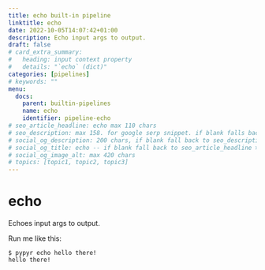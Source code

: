 ```yaml
---
title: echo built-in pipeline
linktitle: echo
date: 2022-10-05T14:07:42+01:00
description: Echo input args to output.
draft: false
# card_extra_summary:
#   heading: input context property
#   details: "`echo` (dict)"
categories: [pipelines]
# keywords: ""
menu:
  docs:
    parent: builtin-pipelines
    name: echo
    identifier: pipeline-echo
# seo_article_headline: echo max 110 chars
# seo_description: max 158. for google serp snippet. if blank falls back to description.
# social_og_description: 200 chars, if blank fall back to seo_description then description
# social_og_title: echo -- if blank fall back to seo_article_headline > .Title. Max 70 chars
# social_og_image_alt: max 420 chars
# topics: [topic1, topic2, topic3]
---
```

# echo
Echoes input args to output.

Run me like this:

```text
$ pypyr echo hello there!
hello there!
```